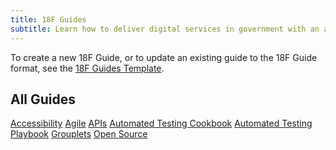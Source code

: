 ```yaml
---
title: 18F Guides
subtitle: Learn how to deliver digital services in government with an agile, user-centered, and multidisciplinary team.
---
```


To create a new 18F Guide, or to update an existing guide to the 18F Guide format,
see the [18F Guides Template](http://18f.github.io/guides-template).

## All Guides

[Accessibility](http://18f.github.io/accessibility)
[Agile](http://18f.github.io/agile)
[APIs](https://github.com/18f/api-standards)
[Automated Testing Cookbook](http://18f.github.io/testing-cookbook)
[Automated Testing Playbook](http://18f.github.io/automated-testing-playbook)
[Grouplets](http://18f.github.io/grouplet-playbook)
[Open Source](https://github.com/18F/open-source-policy)
